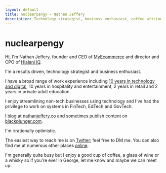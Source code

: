```yaml
---
layout: default
title: nuclearpengy - Nathan Jeffery
description: Technology strategist, business enthusiast, coffee aficionado and remote worker. I invest in and consult for technology startups on product development and infrastructure. I'm focused on results.
---
```


<h1>nuclearpengy</h1>
<p>Hi, I'm Nathan Jeffery, founder and CEO of <a href="https://myecommerce.codes" target="_blank">MyEcommerce</a> and director and CPO of <a href="https://hlalani.co.za" target="_blank">Hlalani IQ</a>.</p>
<p>I'm a results driven, technology strategist and business enthusiast.</p>
<p>I have a broad range of work experience including <a href="https://nathanjeffery.co/2014/10/12/ten-years-on-the-web/" target="_blank">10 years in technology and digital</a>, 10 years in hospitality and entertainment, 2 years in retail and 2 years in private adult education.</p>
<p>I enjoy streamlining non-tech businesses using technology and I've had the privilege to work on systems in FinTech, EdTech and GovTech.</p>
<p>I <a href="{{site.baseurl}}/blog/">blog</a> at <a href="https://nathanjeffery.co">nathanjeffery.co</a> and sometimes publish content on <a href="https://blackplunger.com/author/nathan">blackplunger.com</a>.</p>
<p>I'm irrationally optimistic.</p>
<p>The easiest way to reach me is on <a href="https://twitter.com/nuclearpengy" target="_blank">Twitter</a>; feel free to DM me. You can also find me at numerous other places <a href="{{site.baseurl}}/links/">online</a>.</p>
<p>I'm generally quite busy but I enjoy a good cup of coffee, a glass of wine or a whisky so if you're ever in George, let me know and maybe we can meet up.</p>

